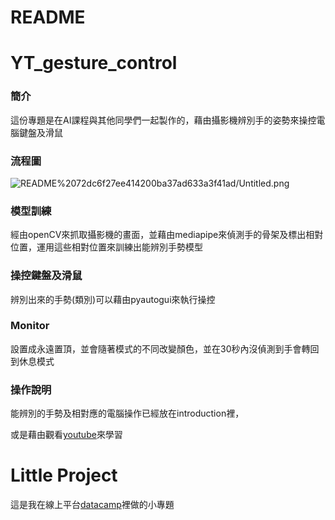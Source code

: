 # README

# YT_gesture_control

### 簡介

這份專題是在AI課程與其他同學們一起製作的，藉由攝影機辨別手的姿勢來操控電腦鍵盤及滑鼠

### 流程圖

![README%2072dc6f27ee414200ba37ad633a3f41ad/Untitled.png](README%2072dc6f27ee414200ba37ad633a3f41ad/Untitled.png)

### 模型訓練

經由openCV來抓取攝影機的畫面，並藉由mediapipe來偵測手的骨架及標出相對位置，運用這些相對位置來訓練出能辨別手勢模型

### 操控鍵盤及滑鼠

辨別出來的手勢(類別)可以藉由pyautogui來執行操控

### Monitor

設置成永遠置頂，並會隨著模式的不同改變顏色，並在30秒內沒偵測到手會轉回到休息模式

### 操作說明

能辨別的手勢及相對應的電腦操作已經放在introduction裡，

或是藉由觀看[youtube](https://www.youtube.com/watch?v=3t_t8A_DUxU)來學習

# Little Project

這是我在線上平台[datacamp](https://learn.datacamp.com/)裡做的小專題